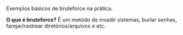 Exemplos básicos de bruteforce na prática.



<strong>O que é bruteforce?</strong>
É um metódo de invadir sistemas, burlar senhas, farejar/rastrear diretórios/arquivos e etc.